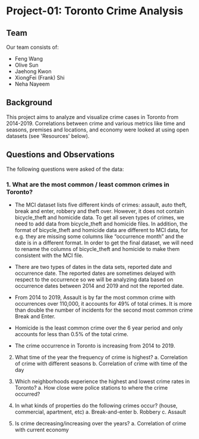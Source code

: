 # Project-01: Toronto Crime Analysis

## Team
Our team consists of:
- Feng Wang
- Olive Sun
- Jaehong Kwon
- XiongFei (Frank) Shi
- Neha Nayeem

## Background

This project aims to analyze and visualize crime cases in Toronto from 2014-2019. Correlations between crime and various metrics like time and seasons, premises and locations, and economy were looked at using open datasets (see 'Resources' below). 

## Questions and Observations
The following questions were asked of the data:
### 1. What are the most common / least common crimes in Toronto?
 - The MCI dataset lists five different kinds of crimes: assault, auto theft, break and enter, robbery and theft over. However, it does not contain bicycle_theft and homicide data. To get all seven types of crimes, we need to add data from bicycle_theft and homicide files.  In addition, the format of bicycle_theft and homicide data are different to MCI data, for e.g. they are missing some columns like “occurrence month” and the date is in a different format. In order to get the final dataset, we will need to rename the columns of bicycle_theft and homicide to make them consistent with the MCI file.

 - There are two types of dates in the data sets, reported date and occurrence date. The reported dates are sometimes delayed with respect to the occurrence so we will be analyzing data based on occurrence dates between 2014 and 2019 and not the reported date. 

 - From 2014 to 2019, Assault is by far the most common crime with occurrences over 110,000, it accounts for 49% of total crimes. It is more than double the number of incidents for the second most common crime Break and Enter.

 - Homicide is the least common crime over the 6 year period and only accounts for less than 0.5% of the total crime.
 
 - The crime occurrence in Toronto is increasing from 2014 to 2019.

2. What time of the year the frequency of crime is highest? 
    a.	Correlation of crime with different seasons
    b.  Correlation of crime with time of the day

3. Which neighborhoods experience the highest and lowest crime rates in Toronto? 
    a.	How close were police stations to where the crime occurred?
4. In what kinds of properties do the following crimes occur? (house, commercial, apartment, etc)
    a.	Break-and-enter
    b.	Robbery
    c.	Assault
5. Is crime decreasing/increasing over the years?
    a.  Correlation of crime with current economy







